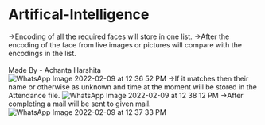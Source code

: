 # Artifical-Intelligence
->Encoding of all the required faces will store in one list.
->After the encoding of the face from live images or pictures will compare with the encodings in the list.<br><br>
Made By - Achanta Harshita <br>
![WhatsApp Image 2022-02-09 at 12 36 52 PM](https://user-images.githubusercontent.com/90109647/153333107-9ab23f40-8fe7-4c48-8d1b-5384fc73bc79.jpeg)
->If it matches then their name or otherwise as unknown and time at the moment will be stored in the Attendance file.
![WhatsApp Image 2022-02-09 at 12 38 12 PM](https://user-images.githubusercontent.com/90109647/153333163-ee18bcb2-06ac-41de-8248-d35c3f2190e7.jpeg)
->After completing a mail will be sent to given mail.
![WhatsApp Image 2022-02-09 at 12 37 33 PM](https://user-images.githubusercontent.com/90109647/153247713-76c74147-ea4f-4768-a262-2b52ce8a7ab3.jpeg)

